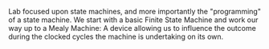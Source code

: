 Lab focused upon state machines, and more importantly the "programming" of a state machine. We start with a basic Finite State Machine and work our way up to a Mealy Machine: A device allowing us to influence the outcome during the clocked cycles the machine is undertaking on its own.
